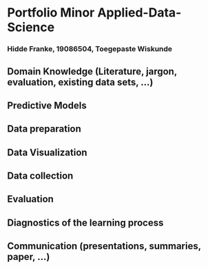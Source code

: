 # Portfolio Minor Applied-Data-Science
### Hidde Franke, 19086504, Toegepaste Wiskunde


## Domain Knowledge (Literature, jargon, evaluation, existing data sets, ...)


## Predictive Models


## Data preparation


## Data Visualization


## Data collection


## Evaluation


## Diagnostics of the learning process


## Communication (presentations, summaries, paper, ...)

